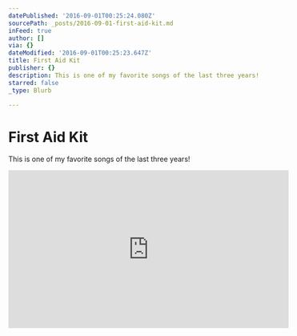 ```yaml
---
datePublished: '2016-09-01T00:25:24.080Z'
sourcePath: _posts/2016-09-01-first-aid-kit.md
inFeed: true
author: []
via: {}
dateModified: '2016-09-01T00:25:23.647Z'
title: First Aid Kit
publisher: {}
description: This is one of my favorite songs of the last three years!
starred: false
_type: Blurb

---
```

# First Aid Kit

This is one of my favorite songs of the last three years!

<iframe width="560" height="315" src="https://www.youtube.com/embed/PC57z-oDPLs" frameborder="0" allowfullscreen\></iframe\>